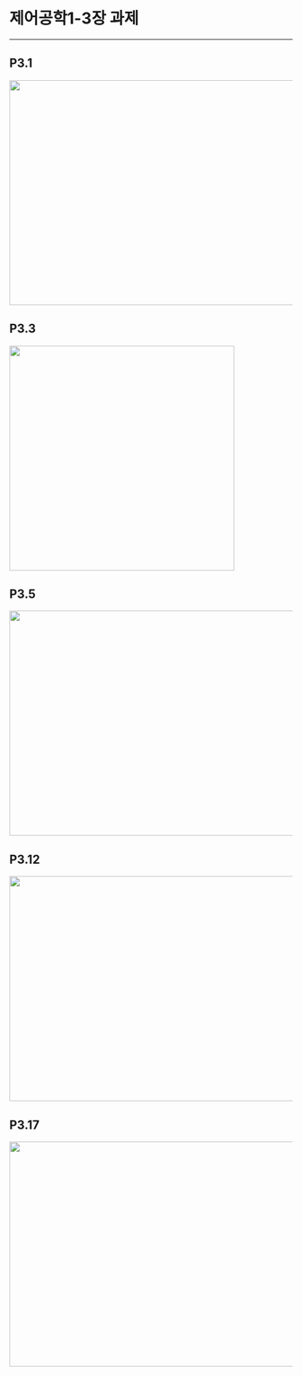 # 제어공학1-3장 과제
------------
## P3.1
<img src="(https://github.com/Ted2s/Control_Engineering/assets/144117619/d7893625-d197-49d7-abb3-43c42bb6b58d)"  width="600" height="400">





## P3.3
<img src="(https://github.com/Ted2s/Control_Engineering/assets/144117619/2ffb10e4-a4e2-4c72-b09c-98dc62a1da28)" height="400">







## P3.5

<img src="(https://github.com/Ted2s/Control_Engineering/assets/144117619/86fec3b2-836d-4d8e-bd3b-a38921e8e74a)"  width="600" height="400">






## P3.12
<img src="(https://github.com/Ted2s/Control_Engineering/assets/144117619/6ac88ad8-6114-4ff4-a3b2-e0a96971d5e3)"  width="600" height="400">







## P3.17
<img src="(https://github.com/Ted2s/Control_Engineering/assets/144117619/2f8f62d6-1e0e-45ea-b332-1eeb22bcfa22)"  width="600" height="400">





